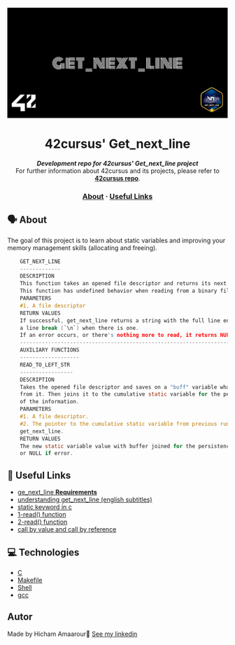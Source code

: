 ![Cover](https://github.com/Hamaarour/get_next_line_1337/blob/main/get_next_line_cover.png)
<h1 align="center">
	42cursus' Get_next_line
</h1>

<p align="center">
	<b><i>Development repo for 42cursus' Get_next_line project</i></b><br>
	For further information about 42cursus and its projects, please refer to <a href="https://github.com/achrafelkhnissi/1337/blob/master/42curses/README.md"><b>42cursus repo</b></a>.
</p>


<h3 align="center">
	<a href="#%EF%B8%8F-about">About</a>
	<span> · </span>
	<a href="#-useful-links">Useful Links</a>
</h3>


## 🗣️ About
The goal of this project is to learn about static variables and improving your memory management skills (allocating and freeing).

```c
	GET_NEXT_LINE
	-------------
	DESCRIPTION
	This function takes an opened file descriptor and returns its next line.
	This function has undefined behavior when reading from a binary file.
	PARAMETERS
	#1. A file descriptor
	RETURN VALUES
	If successful, get_next_line returns a string with the full line ending in
	a line break (`\n`) when there is one.
	If an error occurs, or there's nothing more to read, it returns NULL.
	----------------------------------------------------------------------------
	AUXILIARY FUNCTIONS
	-------------------
	READ_TO_LEFT_STR
	-----------------
	DESCRIPTION
	Takes the opened file descriptor and saves on a "buff" variable what readed
	from it. Then joins it to the cumulative static variable for the persistence
	of the information.
	PARAMETERS
	#1. A file descriptor.
	#2. The pointer to the cumulative static variable from previous runs of
	get_next_line.
	RETURN VALUES
	The new static variable value with buffer joined for the persistence of the info,
	or NULL if error.

```

## 📌 Useful Links

* [ge_next_line **Requirements**](https://leeters.netlify.app/get-next-line/)
* [understanding get_next_line (english subtitles)](https://www.youtube.com/watch?v=-Mt2FdJjVno)
* [static keyword in c](https://www.c-programming-simple-steps.com/static-keyword-in-c.html)
* [1-read() function](ibm.com/docs/en/zos/2.1.0?topic=functions-read-read-from-file-socket)
* [2-read() function](https://linuxhint.com/posix-read-functioning-in-c-programming/)
* [call by value and call by reference](https://www.scaler.com/topics/c/call-by-value-and-call-by-reference-in-c/)


## :computer: Technologies

* [C](https://devdocs.io/)
* [Makefile](https://www.gnu.org/software/make/manual/make.html)
* [Shell](https://unixguide.readthedocs.io/en/latest/unixcheatsheet/)
* [gcc](https://terminaldeinformacao.com/2015/10/08/como-instalar-e-configurar-o-gcc-no-windows-mingw/)


 ## Autor

Made by Hicham Amaarour👋 [See my linkedin](https://www.linkedin.com/in/hicham-amaarour-5a1b84220/)

